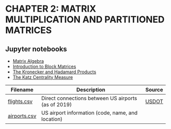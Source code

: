 # CHAPTER 2: MATRIX MULTIPLICATION AND PARTITIONED MATRICES


## Jupyter notebooks
- [Matrix Algebra]()
- [Introduction to Block Matrices]()
- [The Kronecker and Hadamard Products]()
- [The Katz Centrality Measure]()


Filename | Description |  Source
--- | --- |  --- 
[flights.csv](https://raw.githubusercontent.com/um-perez-alvaro/Matrix-Algebra-for-Data-Analysis/main/datasets/data/chapter%202/flights.csv) | Direct connections between US airports (as of 2019) | [USDOT](https://www.transportation.gov/)
[airports.csv](https://raw.githubusercontent.com/um-perez-alvaro/Matrix-Algebra-for-Data-Analysis/main/datasets/data/chapter%202/airports.csv) | US airport information (code, name, and location) |

